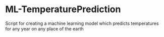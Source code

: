 # ML-TemperaturePrediction
Script for creating a machine learning model which predicts temperatures for any year on any place of the earth
